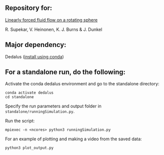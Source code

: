 ## Repository for:

[Linearly forced fluid flow on a rotating sphere](https://www.cambridge.org/core/journals/journal-of-fluid-mechanics/article/linearly-forced-fluid-flow-on-a-rotating-sphere/1D39336D18A0F7BDEB56E6C082E6F376)

R. Supekar, V. Heinonen, K. J. Burns & J. Dunkel 

## Major dependency: 

Dedalus ([install using conda](https://dedalus-project.readthedocs.io/en/latest/pages/installation.html#conda-installation-recommended))

## For a standalone run, do the following:

Activate the conda dedalus environment and go to the standalone directory:

```
conda activate dedalus
cd standalone
```

Specify the run parameters and output folder in `standalone/runningSimulation.py`. 

Run the script:

```
mpiexec -n <ncores> python3 runningSimulation.py
```

For an example of plotting and making a video from the saved data:

```
python3 plot_output.py
```
